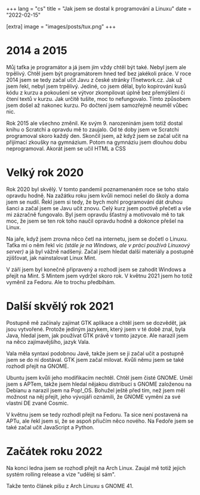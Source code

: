 +++
lang = "cs"
title = "Jak jsem se dostal k programování a Linuxu"
date = "2022-02-15"

[extra]
image = "images/posts/tux.png"
+++

# 2014 a 2015

Můj taťka je programátor a já jsem jím vždy chtěl být také. Nebyl jsem ale trpělivý. Chtěl jsem být programátorem hned teď bez jakékoli práce. V roce 2014 jsem se tedy začal učit Javu z české stránky ITnetwork.cz. Jak už jsem řekl, nebyl jsem trpělivý. Jediné, co jsem dělal, bylo kopírování kusů kódu z kurzu a pokoušení se výtvor zkompilovat úplně bez přemýšlení či čtení textů v kurzu. Jak určitě tušíte, moc to nefungovalo. Tímto způsobem jsem došel až nakonec kurzu. Po dočtení jsem samozřejmě neuměl vůbec nic.

Rok 2015 ale všechno změnil. Ke svým 9. narozeninám jsem totiž dostal knihu o Scratchi a opravdu mě to zaujalo. Od té doby jsem ve Scratchi programoval skoro každý den. Skončil jsem, až když jsem se začal učit na přijímací zkoušky na gymnázium. Potom na gymnáziu jsem dlouhou dobu neprogramoval. Akorát jsem se učil HTML a CSS

# Velký rok 2020

Rok 2020 byl skvělý. V tomto pandemií poznamenaném roce se toho stalo opravdu hodně. Na zažátku roku jsem kvůli nemoci nešel do školy a doma jsem se nudil. Řekl jsem si tedy, že bych mohl programování dát druhou šanci a začal jsem se Javu učit znovu. Celý kurz jsem poctivě přečetl a vše mi zázračně fungovalo. Byl jsem opravdu šťastný a motivovalo mě to tak moc, že jsem se ten rok toho naučil opravdu hodně a dokonce přešel na Linux.

Na jaře, když jsem zrovna něco četl na internetu, jsem se dočetl o Linuxu. Taťka mi o něm řekl víc _(stále je na Windows, ale v práci používá Linuxový server)_ a já byl vážně nadšený. Začal jsem hledat další materiály a postupně zjišťovat, jak nainstalovat Linux Mint.

V září jsem byl konečně připravený a rozhodl jsem se zahodit Windows a přejít na Mint. S Mintem jsem vydržel skoro rok. V květnu 2021 jsem ho totiž vyměnil za Fedoru. Ale to trochu předbíhám.

# Další skvělý rok 2021

Postupně mě začínaly zajímat GTK aplikace a chtěl jsem se dozvědět, jak jsou vytvořené. Protože jediným jazykem, který jsem v té době znal, byla Java, hledal jsem, jak používat GTK právě v tomto jazyce. Ale narazil jsem na něco zajímavějšího, jazyk Vala.

Vala měla syntaxi podobnou Javě, takže jsem se ji začal učit a postupně jsem se do ní dostával. GTK jsem začal milovat. Kvůli němu jsem se také rozhodl přejít na GNOME.

Ubuntu jsem kvůli jeho modifikacím nechtěl. Chtěl jsem čisté GNOME. Uměl jsem s APTem, takže jsem hledal nějakou distribuci s GNOME založenou na Debianu a narazil jsem na Pop!\_OS. Bohužel ještě před tím, než jsem měl možnost na něj přejít, jeho vývojáři oznámili, že GNOME vymění za své vlastní DE zvané Cosmic.

V květnu jsem se tedy rozhodl přejít na Fedoru. Ta sice není postavená na APTu, ale řekl jsem si, že se aspoň přiučím něco nového. Na Fedoře jsem se také začal učit JavaScript a Python.

# Začátek roku 2022

Na konci ledna jsem se rozhodl přejít na Arch Linux. Zaujal mě totiž jejich systém rolling release a vize "udělej si sám".

Takže tento článek píšu z Arch Linuxu s GNOME 41.
